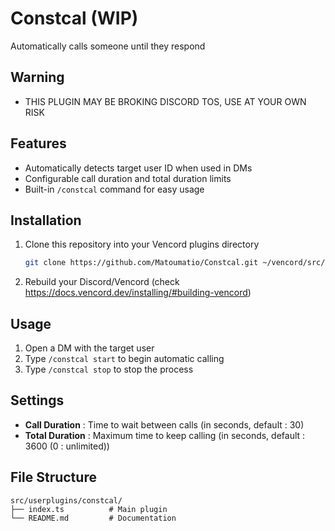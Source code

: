 # Constcal (WIP)
Automatically calls someone until they respond

## Warning
- THIS PLUGIN MAY BE BROKING DISCORD TOS, USE AT YOUR OWN RISK

## Features
- Automatically detects target user ID when used in DMs
- Configurable call duration and total duration limits
- Built-in `/constcal` command for easy usage

## Installation
1. Clone this repository into your Vencord plugins directory
   ```bash
   git clone https://github.com/Matoumatio/Constcal.git ~/vencord/src/userplugins/Constcal
   ```
2. Rebuild your Discord/Vencord (check <https://docs.vencord.dev/installing/#building-vencord>)

## Usage
1. Open a DM with the target user
2. Type `/constcal start` to begin automatic calling
3. Type `/constcal stop` to stop the process

## Settings
- **Call Duration** : Time to wait between calls (in seconds, default : 30)
- **Total Duration** : Maximum time to keep calling (in seconds, default : 3600 (0 : unlimited))

## File Structure
```plaintext
src/userplugins/constcal/
├── index.ts          # Main plugin
└── README.md         # Documentation
```
